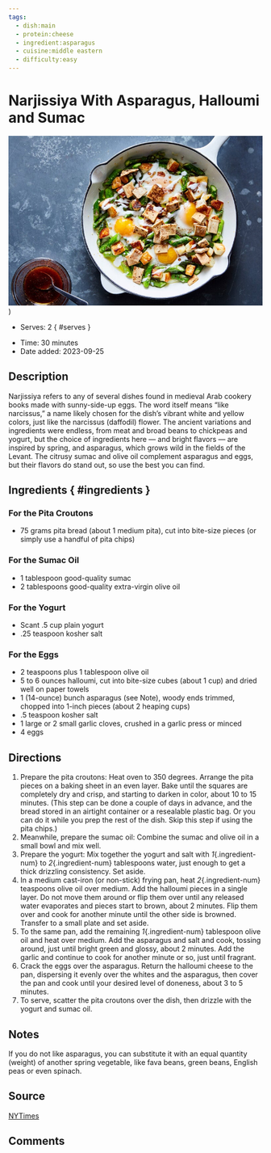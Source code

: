 ```yaml
---
tags:
  - dish:main
  - protein:cheese
  - ingredient:asparagus
  - cuisine:middle eastern
  - difficulty:easy
---
```


# Narjissiya With Asparagus, Halloumi and Sumac

![Recipe picture](../images/narjissiya.jpg))

<!-- Serves has to be a single number, no dashes, but text is allowed after the
number (e.g., 24 cookies) -->
- Serves: 2
{ #serves }
<!-- Time is not parsed, so anything can be input here, and additional
values can be added (e.g., "active time", "cooking time", etc) -->
- Time: 30 minutes
- Date added: 2023-09-25

## Description

Narjissiya refers to any of several dishes found in medieval Arab cookery books made with sunny-side-up eggs. The word itself means “like narcissus,” a name likely chosen for the dish’s vibrant white and yellow colors, just like the narcissus (daffodil) flower. The ancient variations and ingredients were endless, from meat and broad beans to chickpeas and yogurt, but the choice of ingredients here — and bright flavors — are inspired by spring, and asparagus, which grows wild in the fields of the Levant. The citrusy sumac and olive oil complement asparagus and eggs, but their flavors do stand out, so use the best you can find.

## Ingredients { #ingredients }

<!-- Decimals are allowed, fractions are not. For ranges, use only a single dash
and no spaces between the numbers. -->
### For the Pita Croutons
- 75 grams pita bread (about 1 medium pita), cut into bite-size pieces (or simply use a handful of pita chips)
### For the Sumac Oil
- 1 tablespoon good-quality sumac
- 2 tablespoons good-quality extra-virgin olive oil
### For the Yogurt
- Scant .5 cup plain yogurt
- .25 teaspoon kosher salt
### For the Eggs
- 2 teaspoons plus 1 tablespoon olive oil
- 5 to 6 ounces halloumi, cut into bite-size cubes (about 1 cup) and dried well on paper towels
- 1 (14-ounce) bunch asparagus (see Note), woody ends trimmed, chopped into 1-inch pieces (about 2 heaping cups)
- .5 teaspoon kosher salt
- 1 large or 2 small garlic cloves, crushed in a garlic press or minced
- 4 eggs
## Directions

1. Prepare the pita croutons: Heat oven to 350 degrees. Arrange the pita pieces on a baking sheet in an even layer. Bake until the squares are completely dry and crisp, and starting to darken in color, about 10 to 15 minutes. (This step can be done a couple of days in advance, and the bread stored in an airtight container or a resealable plastic bag. Or you can do it while you prep the rest of the dish. Skip this step if using the pita chips.)
2. Meanwhile, prepare the sumac oil: Combine the sumac and olive oil in a small bowl and mix well.
3. Prepare the yogurt: Mix together the yogurt and salt with *1*{.ingredient-num} to *2*{.ingredient-num} tablespoons water, just enough to get a thick drizzling consistency. Set aside.
4. In a medium cast-iron (or non-stick) frying pan, heat *2*{.ingredient-num} teaspoons olive oil over medium. Add the halloumi pieces in a single layer. Do not move them around or flip them over until any released water evaporates and pieces start to brown, about 2 minutes. Flip them over and cook for another minute until the other side is browned. Transfer to a small plate and set aside.
5. To the same pan, add the remaining *1*{.ingredient-num} tablespoon olive oil and heat over medium. Add the asparagus and salt and cook, tossing around, just until bright green and glossy, about 2 minutes. Add the garlic and continue to cook for another minute or so, just until fragrant.
6. Crack the eggs over the asparagus. Return the halloumi cheese to the pan, dispersing it evenly over the whites and the asparagus, then cover the pan and cook until your desired level of doneness, about 3 to 5 minutes.
7. To serve, scatter the pita croutons over the dish, then drizzle with the yogurt and sumac oil.

## Notes

If you do not like asparagus, you can substitute it with an equal quantity (weight) of another spring vegetable, like fava beans, green beans, English peas or even spinach.
## Source

[NYTimes](https://cooking.nytimes.com/recipes/1021984-narjissiya-with-asparagus-halloumi-and-sumac)

## Comments

